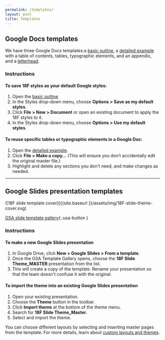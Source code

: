 ```yaml
---
permalink: /templates/
layout: post
title: Templates
---
```

## Google Docs templates
We have three Google Docs templates:a [basic outline](https://docs.google.com/a/gsa.gov/document/d/1lJBCZwgQzKsX5ggr7ykUaeuAUNqKsthENYCXMTA5Tbs/edit?usp=sharing), a [detailed example](https://docs.google.com/a/gsa.gov/document/d/1BovRM6thz0YWCyd32zwbh-6TYy4ON6GEc8ILDd3RLl8/edit?usp=sharing) with a table of contents, tables, typographic elements, and an appendix, and a [letterhead](https://docs.google.com/document/d/16rQOcP9XYu4qlPwrswTXKO7XBKegxejvXocxo98rW5c/edit?usp=sharing).

### Instructions
#### To save 18F styles as your default Google styles:
1. Open the [basic outline](https://docs.google.com/a/gsa.gov/document/d/1lJBCZwgQzKsX5ggr7ykUaeuAUNqKsthENYCXMTA5Tbs/edit?usp=sharing).
2. In the Styles drop-down menu, choose **Options > Save as my default styles**.
3. Click **File > New > Document** or open an existing document to apply the 18F styles to it.
4. In the Styles drop-down menu, choose **Options > Use my default styles**.

#### To reuse specific tables or typographic elements in a Google Doc:
1. Open the [detailed example](https://docs.google.com/a/gsa.gov/document/d/1BovRM6thz0YWCyd32zwbh-6TYy4ON6GEc8ILDd3RLl8/edit?usp=sharing).
2. Click **File > Make a copy…** (This will ensure you don’t accidentally edit the original master file.)
3. Highlight and delete any sections you don’t need, and make changes as needed.

***

## Google Slides presentation templates
![18F slide template cover]({{site.baseurl }}/assets/img/18F-slide-theme-cover.svg)

[GSA slide template gallery](https://docs.google.com/presentation/u/0/?ftv=1&folder=0BwWYNZcEDfwabE13dnZpbFN5QmM&tgif=d){:.usa-button }

### Instructions
#### To make a new Google Slides presentation
1. In Google Drive, click **New > Google Slides > From a template**.
2. Once the GSA Template Gallery opens, choose the **18F Slide Theme_MASTER** presentation from the list.
3. This will create a copy of the template. Rename your presentation so that the team doesn't confuse it with the original.

#### To import the theme into an existing Google Slides presentation
1. Open your existing presentation.
2. Choose the **Theme** button in the toolbar.
3. Click **Import theme** at the bottom of the theme menu.
4. Search for **18F Slide Theme_Master**.
5. Select and import the theme.

You can choose different layouts by selecting and inserting master pages from the template. For more details, learn about [custom layouts and themes](https://support.google.com/docs/answer/1694986?hl=en).
